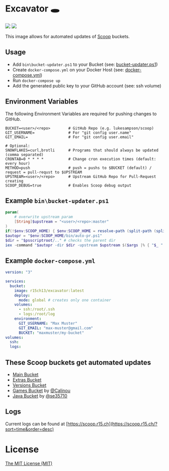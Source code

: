 # Excavator 🕳️
[![](https://images.microbadger.com/badges/image/r15ch13/excavator.svg)](https://microbadger.com/images/r15ch13/excavator) [![](https://images.microbadger.com/badges/version/r15ch13/excavator.svg)](https://microbadger.com/images/r15ch13/excavator)

This image allows for automated updates of [Scoop](https://scoop.sh) buckets.

## Usage
- Add `bin\bucket-updater.ps1` to your Bucket (see: [bucket-updater.ps1](#example-binbucket-updaterps1))
- Create `docker-compose.yml` on your Docker Host (see: [docker-compose.yml](#example-docker-composeyml))
- Run `docker-compose up`
- Add the generated public key to your GitHub account (see: ssh volume)

## Environment Variables
The following Environment Variables are required for pushing changes to GitHub.
```
BUCKET=<user>/<repo>        # GitHub Repo (e.g. lukesampson/scoop)
GIT_USERNAME=               # For "git config user.name"
GIT_EMAIL=                  # For "git config user.email"

# Optional:
SNOWFLAKES=curl,brotli      # Programs that should always be updated (comma separated)
CRONTAB=0 * * * *           # Change cron execution times (default: every hour)
METHOD=push                 # push = pushs to $BUCKET (default) / request = pull-requst to $UPSTREAM
UPSTREAM=<user>/<repo>      # Upstream GitHub Repo for Pull-Request creating
SCOOP_DEBUG=true            # Enables Scoop debug output
```
## Example `bin\bucket-updater.ps1`
```powershell
param(
    # overwrite upstream param
    [String]$upstream = "<user>/<repo>:master"
)
if(!$env:SCOOP_HOME) { $env:SCOOP_HOME = resolve-path (split-path (split-path (scoop which scoop))) }
$autopr = "$env:SCOOP_HOME/bin/auto-pr.ps1"
$dir = "$psscriptroot/.." # checks the parent dir
iex -command "$autopr -dir $dir -upstream $upstream $($args |% { "$_ " })"
```

## Example `docker-compose.yml`
```yaml
version: "3"

services:
  bucket:
    image: r15ch13/excavator:latest
    deploy:
      mode: global # creates only one container
    volumes:
      - ssh:/root/.ssh
      - logs:/root/log
    environment:
      GIT_USERNAME: "Max Muster"
      GIT_EMAIL: "max-muster@gmail.com"
      BUCKET: "maxmuster/my-bucket"
volumes:
  ssh:
  logs:
```

## These Scoop buckets get automated updates
- [Main Bucket](https://github.com/scoopinstaller/scoop-main)
- [Extras Bucket](https://github.com/lukesampson/scoop-extras)
- [Versions Bucket](https://github.com/scoopinstaller/versions)
- [Games Bucket](https://github.com/Calinou/scoop-games) by [@Calinou](https://github.com/Calinou)
- [Java Bucket](https://github.com/se35710/scoop-java) by [@se35710](https://github.com/se35710)

## Logs
Current logs can be found at [https://scoop.r15.ch](https://scoop.r15.ch/?sort=time&order=desc)

# License
[The MIT License (MIT)](https://r15ch13.mit-license.org/)
